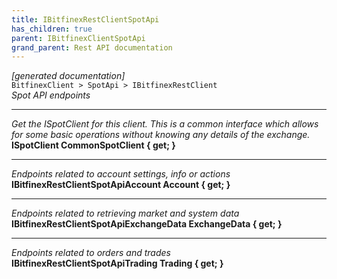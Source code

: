 ```yaml
---
title: IBitfinexRestClientSpotApi
has_children: true
parent: IBitfinexClientSpotApi
grand_parent: Rest API documentation
---
```

*[generated documentation]*  
`BitfinexClient > SpotApi > IBitfinexRestClient`  
*Spot API endpoints*
  
***
*Get the ISpotClient for this client. This is a common interface which allows for some basic operations without knowing any details of the exchange.*  
**ISpotClient CommonSpotClient { get; }**  
***
*Endpoints related to account settings, info or actions*  
**IBitfinexRestClientSpotApiAccount Account { get; }**  
***
*Endpoints related to retrieving market and system data*  
**IBitfinexRestClientSpotApiExchangeData ExchangeData { get; }**  
***
*Endpoints related to orders and trades*  
**IBitfinexRestClientSpotApiTrading Trading { get; }**  
